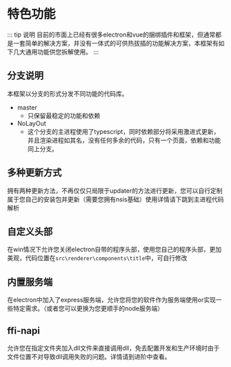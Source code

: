 # 特色功能
::: tip 说明
目前的市面上已经有很多electron和vue的捆绑插件和框架，但通常都是一套简单的解决方案，并没有一体式的可供热拔插的功能解决方案，本框架有如下几大通用功能供您拆解使用。
:::
## 分支说明
本框架以分支的形式分发不同功能的代码库。
- master
    - 只保留最稳定的功能和依赖
- NoLayOut
    - 这个分支的主进程使用了typescript，同时依赖部分将采用激进式更新，并且渲染进程如其名，没有任何多余的代码，只有一个页面，依赖和功能同上分支。
## 多种更新方式
拥有两种更新方法，不再仅仅只局限于updater的方法进行更新，您可以自行定制属于您自己的安装包并更新（需要您拥有nsis基础）使用详情请下跳到主进程代码解析
## 自定义头部
在win情况下允许您关闭electron自带的程序头部，使用您自己的程序头部，更加美观，代码位置在`src\renderer\components\title`中，可自行修改
## 内置服务端
在electron中加入了express服务端，允许您将您的软件作为服务端使用or实现一些特定需求。（或者您可以更换为您更顺手的node服务端）
## ffi-napi
允许您在指定文件夹加入dll文件来直接调用dll，免去配置开发和生产环境时由于文件位置不对导致dll调用失败的问题。详情请到进阶中查看。